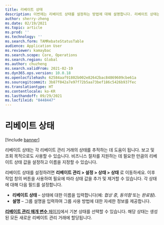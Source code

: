 ```yaml
---
title: 리베이트 상태
description: 이번에는 리베이트 상태를 설정하는 방법에 대해 설명합니다. 리베이트 상태는 각 거래의 상태를 추적하는 데 도움이 됩니다. 보고 및 조회 목적으로도 사용할 수 있습니다.
author: sherry-zheng
ms.date: 02/19/2021
ms.topic: article
ms.prod: ''
ms.technology: ''
ms.search.form: TAMRebateStatusTable
audience: Application User
ms.reviewer: kamaybac
ms.search.scope: Core, Operations
ms.search.region: Global
ms.author: chuzheng
ms.search.validFrom: 2021-02-19
ms.dyn365.ops.version: 10.0.18
ms.openlocfilehash: 62584aaf91802b002e82642bac84869609cbe61a
ms.sourcegitcommit: 3b87f042a7e97f72b5aa73bef186c5426b937fec
ms.translationtype: HT
ms.contentlocale: ko-KR
ms.lasthandoff: 09/29/2021
ms.locfileid: "8448447"
---
```

# <a name="rebate-statuses"></a>리베이트 상태

[!include [banner](../includes/banner.md)]

리베이트 상태는 각 리베이트 관리 거래의 상태를 추적하는 데 도움이 됩니다. 보고 및 조회 목적으로도 사용할 수 있습니다. 비즈니스 절차를 지원하는 데 필요한 만큼의 리베이트 상태 값을 설정하고 이름을 지정할 수 있습니다. 

리베이트 상태를 설정하려면 **리베이트 관리 \> 설정 \> 상태 \> 상태** 로 이동하세요. 이후 작업 창의 버튼을 사용하여 필요에 따라 상태 값을 추가 및 제거할 수 있습니다. 각 상태에 대해 다음 필드를 설정합니다.

- **리베이트 상태** – 상태에 대한 이름을 입력합니다(예: *협상 중*, *동의함* 또는 *완료됨*).
- **설명** – 그룹 설명을 입력하여 그룹 사용 방법에 대한 자세한 정보를 제공합니다.

[**리베이트 관리 매개 변수** 페이지](rebate-management-parameters.md)에서 기본 상태를 선택할 수 있습니다. 해당 상태는 생성된 모든 새로운 리베이트 관리 거래에 할당됩니다.
